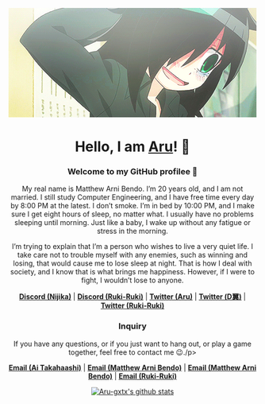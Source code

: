 <p align="center">
        <img src="360a2a7ec4895937be58840b2a11d130.gif" alt="Banner">
    </a>
</p>

<h1 align="center">Hello, I am <a href="https://github.com/Aru-gxtx">Aru</a>! 👋</h1>

<h3 align="center">Welcome to my GitHub profilee 💬</h3>

<p align="center">My real name is Matthew Arni Bendo. I’m 20 years old, and I am not married. I still study Computer Engineering, and I have free time every day by 8:00 PM at the latest. I don’t smoke. I’m in bed by 10:00 PM, and I make sure I get eight hours of sleep, no matter what. I usually have no problems sleeping until morning. Just like a baby, I wake up without any fatigue or stress in the morning.</p>

<p align="center">I’m trying to explain that I’m a person who wishes to live a very quiet life. I take care not to trouble myself with any enemies, such as winning and losing, that would cause me to lose sleep at night. That is how I deal with society, and I know that is what brings me happiness. However, if I were to fight, I wouldn’t lose to anyone.</p>

<p align="center">
    <strong><a href="https://discord.gg/arnichan">Discord (Nijika)</a></strong> |
    <strong><a href="https://discord.gg/rukiruki3646">Discord (Ruki-Ruki)</a></strong> |
    <strong><a href="https://x.com/Aru327099275035">Twitter (Aru)</a></strong> |
    <strong><a href="https://x.com/dwings_arni">Twitter (Ⅾ翼)</a></strong> |
    <strong><a href="https://x.com/rukiruk21804405">Twitter (Ruki-Ruki)</a></strong>
</p>

<h3 align="center">Inquiry</h3>

<p align="center">If you have any questions, or if you just want to hang out, or play a game together, feel free to contact me 😉./p>

<p align="center">
    <strong><a href="mailto:takahashiai17@gmail.com">Email (Ai Takahaashi)</a></strong> |
    <strong><a href="mailto:matthewarni.bendo@ssu.edu.ph">Email (Matthew Arni Bendo)</a></strong> |
    <strong><a href="mailto:12matth1arni20@gmail.com">Email (Matthew Arni Bendo)</a></strong> |
    <strong><a href="mailto:ichiruki.foreverr@gmail.com">Email (Ruki-Ruki)</a></strong>
</p>

<p align="center">
    <a href="https://github.com/Aru-gxtx"><img src="https://github-readme-stats.vercel.app/api?username=Aru-gxtx&hide_border=true&show_icons=true&theme=radical" alt="Aru-gxtx's github stats"></a>
</p>

<!--
## Hi there 👋

**Aru-gxtx/Aru-gxtx** is a ✨ _special_ ✨ repository because its `README.md` (this file) appears on your GitHub profile.

Here are some ideas to get you started:

- 🔭 I’m currently working on ...
- 🌱 I’m currently learning ...
- 👯 I’m looking to collaborate on ...
- 🤔 I’m looking for help with ...
- 💬 Ask me about ...
- 📫 How to reach me: ...
- 😄 Pronouns: ...
- ⚡ Fun fact: ...
-->
